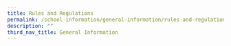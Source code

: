 ```yaml
---
title: Rules and Regulations
permalink: /school-information/general-information/rules-and-regulations/
description: ""
third_nav_title: General Information
---
```

